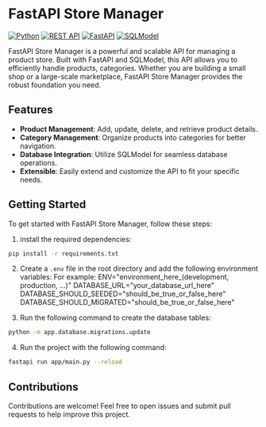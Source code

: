 # FastAPI Store Manager

[![Python](https://img.shields.io/badge/Python-3776AB?style=for-the-badge&logo=python&logoColor=white)](https://www.python.org/)
[![REST API](https://img.shields.io/badge/REST%20API-005571?style=for-the-badge&logo=swagger&logoColor=white)](https://swagger.io/)
[![FastAPI](https://img.shields.io/badge/FastAPI-009688?style=for-the-badge&logo=fastapi&logoColor=white)](https://fastapi.tiangolo.com/)
[![SQLModel](https://img.shields.io/badge/SQLModel-1F425F?style=for-the-badge&logo=sqlalchemy&logoColor=white)](https://sqlmodel.tiangolo.com/)

FastAPI Store Manager is a powerful and scalable API for managing a product store. Built with FastAPI and SQLModel, this API allows you to efficiently handle products, categories. Whether you are building a small shop or a large-scale marketplace, FastAPI Store Manager provides the robust foundation you need.

## Features

- **Product Management**: Add, update, delete, and retrieve product details.
- **Category Management**: Organize products into categories for better navigation.
- **Database Integration**: Utilize SQLModel for seamless database operations.
- **Extensible**: Easily extend and customize the API to fit your specific needs.

## Getting Started

To get started with FastAPI Store Manager, follow these steps:

1. install the required dependencies:

```bash
pip install -r requirements.txt
```

2. Create a `.env` file in the root directory and add the following environment variables:
For example:
ENV="environment_here_(development, production, ...)"
DATABASE_URL="your_database_url_here"
DATABASE_SHOULD_SEEDED="should_be_true_or_false_here"
DATABASE_SHOULD_MIGRATED="should_be_true_or_false_here"

3. Run the following command to create the database tables:

```bash
python -m app.database.migrations.update
```

4. Run the project with the following command:

```bash
fastapi run app/main.py --reload
```

## Contributions

Contributions are welcome! Feel free to open issues and submit pull requests to help improve this project.
